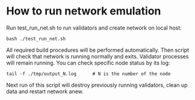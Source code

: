# How to run network emulation

Run test_run_net.sh to run validators and create network on local host:

```
bash ./test_run_net.sh
```

All required build procedures will be performed automatically. Then script will check that network is running normally and exits. Validator processes will remain running. You can check specific node status by its log:
                                                             
```
tail -f ./tmp/output_N.log      # N is the number of the node
```

Next run of this script will destroy previously running validators, clean up data and restart network anew.
                                                                   